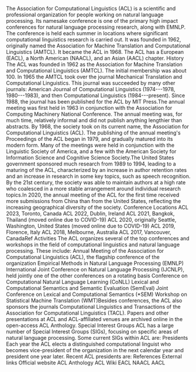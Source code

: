 The Association for Computational Linguistics (ACL) is a scientific and
professional organization for people working on natural language
processing. Its namesake conference is one of the primary high impact
conferences for natural language processing research, along with EMNLP.
The conference is held each summer in locations where significant
computational linguistics research is carried out. It was founded in
1962, originally named the Association for Machine Translation and
Computational Linguistics (AMTCL). It became the ACL in 1968. The ACL
has a European (EACL), a North American (NAACL), and an Asian (AACL)
chapter. History The ACL was founded in 1962 as the Association for
Machine Translation and Computational Linguistics (AMTCL). The initial
membership was about 100. In 1965 the AMTCL took over the journal
Mechanical Translation and Computational Linguistics. This journal was
succeeded by many other journals: American Journal of Computational
Linguistics (1974---1978, 1980---1983), and then Computational
Linguistics (1984---present). Since 1988, the journal has been published
for the ACL by MIT Press.The annual meeting was first held in 1963 in
conjunction with the Association for Computing Machinery National
Conference. The annual meeting was, for much time, relatively informal
and did not publish anything lengthier than abstracts. By 1968, the
society took on its current name, the Association for Computational
Linguistics (ACL). The publishing of the annual meeting\'s Proceedings
of the ACL began in 1979, and gradually matured into its modern form.
Many of the meetings were held in conjunction with the Linguistic
Society of America, and a few with the American Society for Information
Science and Cognitive Science Society.The United States government
sponsored much research from 1989 to 1994, leading to a maturing of the
ACL, characterized by an increase in author retention rates and an
increase in research in some key topics, such as speech recognition. By
the 21st century, the society was able to maintain authors at a high
rate who coalesced in a more stable arrangement around individual
research topics.In 2020, the annual meeting of the ACL for the first
time received more submissions from China than from the United States,
reflecting the increasing geographical diversity of the society.
Conference Locations ACL 2023, Toronto, Canada ACL 2022, Dublin, Ireland
ACL 2021, Bangkok, Thailand (moved online due to COVID-19) ACL 2020,
originally Seattle, Washington, United States (moved online due to
COVID-19) ACL 2019, Florence, Italy ACL 2018, Melbourne, Australia ACL
2017, Vancouver, CanadaRef Activities The ACL organizes several of the
top conferences and workshops in the field of computational linguistics
and natural language processing. These include: Annual Meeting of the
Association for Computational Linguistics (ACL), the flagship conference
of the organization Empirical Methods in Natural Language Processing
(EMNLP) International Joint Conference on Natural Language Processing
(IJCNLP), held jointly one of the other conferences on a rotating basis
Conference on Computational Natural Language Learning (CoNLL) Lexical
and Computational Semantics and Semantic Evaluation (SemEval) Joint
Conference on Lexical and Computational Semantics (\*SEM) Workshop on
Statistical Machine Translation (WMT)Besides conferences, the ACL also
sponsors the journals Computational Linguistics and Transactions of the
Association for Computational Linguistics (TACL). Papers and other
presentations at ACL and ACL-affiliated venues are archived online in
the open-access ACL Anthology. Special Interest Groups ACL has a large
number of Special Interest Groups (SIGs), focusing on specific areas of
natural language processing. Some current SIGs within ACL are:
Presidents Each year the ACL elects a distinguished computational
linguist who becomes vice-president of the organization in the next
calendar year and president one year later. Recent ACL presidents are:
References External links Official website ACL Anthology ACL Wiki EACL
NAACL AACL
